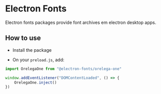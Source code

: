 # Electron Fonts

Electron fonts packages provide font archives em electron desktop apps.

## How to use

* Install the package

* On your `preload.js`, add:

```ts
import OrelegaOne from "@electron-fonts/orelega-one"

window.addEventListener("DOMContentLoaded", () => {
    OrelegaOne.inject()
})
```